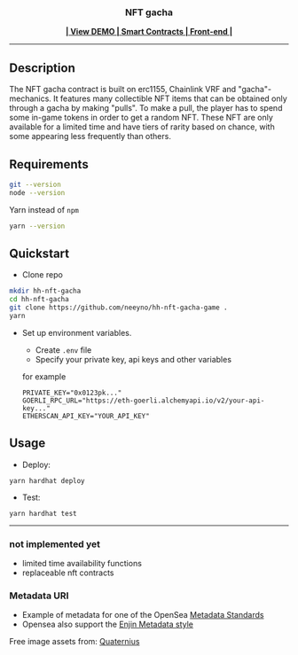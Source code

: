 <h3 align="center">NFT gacha</h3>
  <p align="center">
    <a href="https://steep-boat-4957.on.fleek.co/" target="_blank">
        <strong>| View DEMO </strong>
    </a>
    <a href="https://github.com/neeyno/hh-nft-gacha-game/" target="_blank" >
        <strong>| Smart Contracts </strong>
    </a>
    <a  href="https://github.com/neeyno/nextjs-gacha/" target="_blank">
        <strong>| Front-end |</strong>
    </a>
 </p>
 <hr/>

## Description
The NFT gacha contract is built on erc1155, Chainlink VRF and "gacha"-mechanics. It features many collectible NFT items that can be obtained only through a gacha by making "pulls". To make a pull, the player has to spend some in-game tokens in order to get a random NFT. These NFT are only available for a limited time and have tiers of rarity based on chance, with some appearing less frequently than others.

## Requirements
```bash
git --version
node --version
```
Yarn instead of `npm`

```bash
yarn --version
```

## Quickstart
* Clone repo
```bash
mkdir hh-nft-gacha
cd hh-nft-gacha
git clone https://github.com/neeyno/hh-nft-gacha-game .
yarn
```

* Set up environment variables. 
    * Create `.env` file 
    * Specify your private key, api keys and other variables

    for example
    ```
    PRIVATE_KEY="0x0123pk..."
    GOERLI_RPC_URL="https://eth-goerli.alchemyapi.io/v2/your-api-key..."
    ETHERSCAN_API_KEY="YOUR_API_KEY"
    ```
 
## Usage

* Deploy:
```
yarn hardhat deploy
```
* Test:
```
yarn hardhat test
```
<hr>

### not implemented yet
- limited time availability functions
- replaceable nft contracts



### Metadata URI
* Example of metadata for one of the OpenSea [Metadata Standards](https://docs.opensea.io/docs/metadata-standards)
* Opensea also support the [Enjin Metadata style](https://github.com/ethereum/EIPs/blob/master/EIPS/eip-1155.md#erc-1155-metadata-uri-json-schema)

Free image assets from: [Quaternius](https://twitter.com/quaternius)